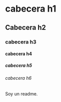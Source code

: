 # cabecera h1
## Cabecera h2
### cabecera h3
#### cabecera h4
##### cabecera h5
###### cabecera h6

Soy un readme. 